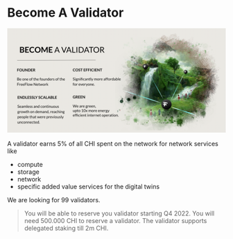 # Become A Validator

![](img/validator.png)  

A validator earns 5% of all CHI spent on the network for network services like

- compute
- storage
- network
- specific added value services for the digital twins

We are looking for 99 validators.

> You will be able to reserve you validator starting Q4 2022. You will need 500.000 CHI to reserve a validator. The validator supports delegated staking till 2m CHI.

